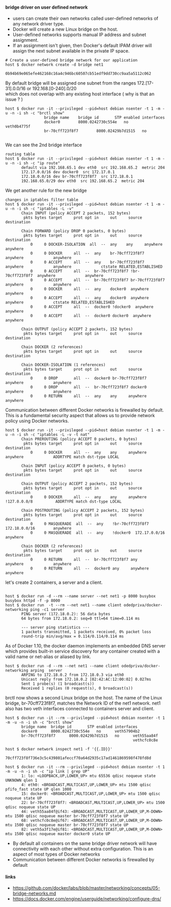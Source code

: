 #### bridge driver on user defined network

* users can create their own networks called user-defined networks of any network driver type. 
* Docker will create a new Linux bridge on the host. 
* User-defined networks supports manual IP address and subnet assignment. 
* If an assignment isn't given, then Docker's default IPAM driver will assign the next subnet available in the private IP space.

~~~
# Create a user-defined bridge network for our application 
host $ docker network create -d bridge net1 
       0b94b69e065efe462168c16a4c946bc60507cb51edf9dd730cc9aa5a5112c062
~~~
By default bridge will be assigned one subnet from the ranges 172.[17-31].0.0/16 or 192.168.[0-240].0/20   
which does not overlap with any existing host interface ( why is that an issue ? )

~~~
host $ docker run -it --privileged --pid=host debian nsenter -t 1 -m -u -n -i sh -c "brctl show"
                 bridge name	bridge id		STP enabled	interfaces
                 docker0		8000.0242730c554e	no		veth0b4775f
                 br-70cff723f8f7		8000.02429b7d1515	no
                 
~~~
We can see the 2nd bridge interface

~~~
routing table
host $ docker run -it --privileged --pid=host debian nsenter -t 1 -m -u -n -i sh -c "ip route"
       default via 192.168.65.1 dev eth0  src 192.168.65.2  metric 204
       172.17.0.0/16 dev docker0  src 172.17.0.1
       172.18.0.0/16 dev br-70cff723f8f7  src 172.18.0.1
       192.168.65.0/29 dev eth0  src 192.168.65.2  metric 204

~~~
We get another rule for the new bridge

~~~
changes in iptables filter table
host $ docker run -it --privileged --pid=host debian nsenter -t 1 -m -u -n -i sh -c "iptables -L -v"
       Chain INPUT (policy ACCEPT 2 packets, 152 bytes)
        pkts bytes target     prot opt in     out     source               destination
       
       Chain FORWARD (policy DROP 0 packets, 0 bytes)
        pkts bytes target     prot opt in     out     source               destination
           0     0 DOCKER-ISOLATION  all  --  any    any     anywhere             anywhere
           0     0 DOCKER     all  --  any    br-70cff723f8f7  anywhere             anywhere
           0     0 ACCEPT     all  --  any    br-70cff723f8f7  anywhere             anywhere             ctstate RELATED,ESTABLISHED
           0     0 ACCEPT     all  --  br-70cff723f8f7 !br-70cff723f8f7  anywhere             anywhere
           0     0 ACCEPT     all  --  br-70cff723f8f7 br-70cff723f8f7  anywhere             anywhere
           0     0 DOCKER     all  --  any    docker0  anywhere             anywhere
           0     0 ACCEPT     all  --  any    docker0  anywhere             anywhere             ctstate RELATED,ESTABLISHED
           0     0 ACCEPT     all  --  docker0 !docker0  anywhere             anywhere
           0     0 ACCEPT     all  --  docker0 docker0  anywhere             anywhere
       
       Chain OUTPUT (policy ACCEPT 2 packets, 152 bytes)
        pkts bytes target     prot opt in     out     source               destination
       
       Chain DOCKER (2 references)
        pkts bytes target     prot opt in     out     source               destination
       
       Chain DOCKER-ISOLATION (1 references)
        pkts bytes target     prot opt in     out     source               destination
           0     0 DROP       all  --  docker0 br-70cff723f8f7  anywhere             anywhere
           0     0 DROP       all  --  br-70cff723f8f7 docker0  anywhere             anywhere
           0     0 RETURN     all  --  any    any     anywhere             anywhere
~~~

Communication between different Docker networks is firewalled by default.
This is a fundamental security aspect that allows us to provide network policy using Docker networks.

~~~
host $ docker run -it --privileged --pid=host debian nsenter -t 1 -m -u -n -i sh -c "iptables -L -v -t nat"
       Chain PREROUTING (policy ACCEPT 0 packets, 0 bytes)
        pkts bytes target     prot opt in     out     source               destination
           0     0 DOCKER     all  --  any    any     anywhere             anywhere             ADDRTYPE match dst-type LOCAL
       
       Chain INPUT (policy ACCEPT 0 packets, 0 bytes)
        pkts bytes target     prot opt in     out     source               destination
       
       Chain OUTPUT (policy ACCEPT 2 packets, 152 bytes)
        pkts bytes target     prot opt in     out     source               destination
           0     0 DOCKER     all  --  any    any     anywhere            !127.0.0.0/8          ADDRTYPE match dst-type LOCAL
       
       Chain POSTROUTING (policy ACCEPT 2 packets, 152 bytes)
        pkts bytes target     prot opt in     out     source               destination
           0     0 MASQUERADE  all  --  any    !br-70cff723f8f7  172.18.0.0/16        anywhere
           0     0 MASQUERADE  all  --  any    !docker0  172.17.0.0/16        anywhere
       
       Chain DOCKER (2 references)
        pkts bytes target     prot opt in     out     source               destination
           0     0 RETURN     all  --  br-70cff723f8f7 any     anywhere             anywhere
           0     0 RETURN     all  --  docker0 any     anywhere             anywhere
~~~

let's create 2 containers, a server and a client. 
~~~

host $ docker run -d --rm --name server --net net1 -p 8000 busybox busybox httpd -f -p 8000
host $ docker run  -t --rm --net net1 --name client odedpriva/docker-networking ping -c1 server
       PING server (172.18.0.2): 56 data bytes
       64 bytes from 172.18.0.2: seq=0 ttl=64 time=0.114 ms
       
       --- server ping statistics ---
       1 packets transmitted, 1 packets received, 0% packet loss
       round-trip min/avg/max = 0.114/0.114/0.114 ms
~~~
As of Docker 1.10, the docker daemon implements an embedded DNS server which provides built-in service discovery for any container created with a valid name or net-alias or aliased by link. 
~~~
host $ docker run -d --rm --net net1 --name client odedpriva/docker-networking arping  server
       ARPING to 172.18.0.2 from 172.18.0.3 via eth0
       Unicast reply from 172.18.0.2 [02:42:AC:12:00:02] 0.027ms
       Sent 1 probe(s) (1 broadcast(s))
       Received 1 replies (0 request(s), 0 broadcast(s))
~~~
brctl now shows a second Linux bridge on the host. 
The name of the Linux bridge, br-70cff723f8f7, matches the Network ID of the net1 network. 
net1 also has two veth interfaces connected to containers server and client.
~~~
host $ docker run -it --rm --privileged --pid=host debian nsenter -t 1 -m -u -n -i sh -c "brctl show"
       bridge name	bridge id		STP enabled	interfaces
       docker0		8000.0242730c554e	no		veth57904b2
       br-70cff723f8f7		8000.02429b7d1515	no		veth55aa84f
       							                        vethcfc0c8e
       							
host $ docker network inspect net1 -f '{{.ID}}'
       70cff723f8f736e3c5c439801afeccf70a64d2935c17ad1461869598f478fd8d
       
host $ docker run -it --rm --privileged --pid=host debian nsenter -t 1 -m -u -n -i sh -c "ip link | grep UP"
       1: lo: <LOOPBACK,UP,LOWER_UP> mtu 65536 qdisc noqueue state UNKNOWN qlen 1
       4: eth0: <BROADCAST,MULTICAST,UP,LOWER_UP> mtu 1500 qdisc pfifo_fast state UP qlen 1000
       15: docker0: <BROADCAST,MULTICAST,UP,LOWER_UP> mtu 1500 qdisc noqueue state UP
       22: br-70cff723f8f7: <BROADCAST,MULTICAST,UP,LOWER_UP> mtu 1500 qdisc noqueue state UP
       44: veth55aa84f@if43: <BROADCAST,MULTICAST,UP,LOWER_UP,M-DOWN> mtu 1500 qdisc noqueue master br-70cff723f8f7 state UP
       68: vethcfc0c8e@if67: <BROADCAST,MULTICAST,UP,LOWER_UP,M-DOWN> mtu 1500 qdisc noqueue master br-70cff723f8f7 state UP
       82: veth5a3f17e@if81: <BROADCAST,MULTICAST,UP,LOWER_UP,M-DOWN> mtu 1500 qdisc noqueue master docker0 state UP
~~~

* By default all containers on the same bridge driver network will have connectivity with each other without extra configuration.
This is an aspect of most types of Docker networks
* Communication between different Docker networks is firewalled by default
 
 
#### links
* https://github.com/docker/labs/blob/master/networking/concepts/05-bridge-networks.md
* https://docs.docker.com/engine/userguide/networking/configure-dns/